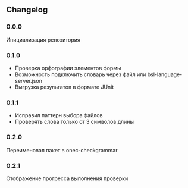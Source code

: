 ## Changelog


### 0.0.0

Инициализация репозитория

### 0.1.0

* Проверка орфографии элементов формы
* Возможность подключить словарь через файл или bsl-language-server.json
* Выгрузка результатов в формате JUnit

### 0.1.1

* Исправил паттерн выбора файлов
* Проверять слова только от 3 символов длины

### 0.2.0 

Переименовал пакет в onec-checkgrammar

### 0.2.1

Отображение прогресса выполнения проверки
